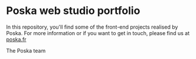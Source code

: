 Poska web studio portfolio
==========================

In this repository, you'll find some of the front-end projects realised by Poska.
For more information or if you want to get in touch, please find us at [poska.fr](http://www.poska.fr)

The Poska team